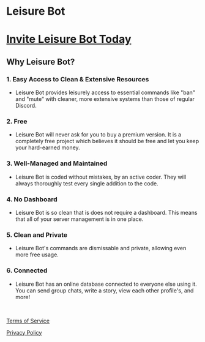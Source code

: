 # Leisure Bot

# [Invite Leisure Bot Today](https://discord.com/api/oauth2/authorize?client_id=960322026197889076&permissions=8&scope=bot%20applications.commands)

## Why Leisure Bot?

### 1. Easy Access to Clean & Extensive Resources
 
- Leisure Bot provides leisurely access to essential commands like "ban" and "mute" with cleaner, more extensive systems than those of regular Discord.

### 2. Free

- Leisure Bot will never ask for you to buy a premium version. It is a completely free project which believes it should be free and let you keep your hard-earned money.

### 3. Well-Managed and Maintained

- Leisure Bot is coded without mistakes, by an active coder. They will always thoroughly test every single addition to the code.

### 4. No Dashboard

- Leisure Bot is so clean that is does not require a dashboard. This means that all of your server management is in one place.

### 5. Clean and Private

- Leisure Bot's commands are dismissable and private, allowing even more free usage.

### 6. Connected

- Leisure Bot has an online database connected to everyone else using it. You can send group chats, write a story, view each other profile's, and more!

<br>

[Terms of Service](https://JavascriptLearner815.github.io/leisure-bot/tos)

[Privacy Policy](https://JavascriptLearner815.github.io/leisure-bot/privacy-policy)

